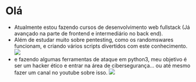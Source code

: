 
# Olá
- Atualmente estou fazendo cursos de desenvolvimento web fullstack (Já avançado na parte de frontend e intermediário no back end).
- Além de estudar muito sobre pentesting, como os randomswares funcionam, e criando vários scripts divertidos com este conhecimento.
![](https://www.freepnglogos.com/uploads/javascript-png/logo-html5-js-css3-png-transparent-logo-4.png)
- e fazendo algumas ferramentas de ataque em python3, meu objetivo é ser um hacker ético e entrar na área de cibersegurança... ou até mesmo fazer um canal no youtube sobre isso.
![](https://www.kindpng.com/picc/m/29-293929_python-png-pic-python-software-logo-png-transparent.png)


